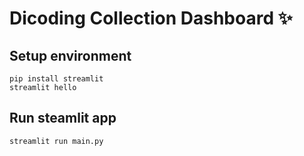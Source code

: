 # Dicoding Collection Dashboard ✨

## Setup environment
```
pip install streamlit
streamlit hello
```

## Run steamlit app
```
streamlit run main.py
```

